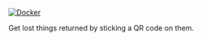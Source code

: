 [![Docker](https://github.com/idrop/qr-find-web/actions/workflows/docker-publish.yml/badge.svg?branch=main)](https://github.com/idrop/qr-find-web/actions/workflows/docker-publish.yml)

Get lost things returned by sticking a QR code on them.
